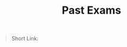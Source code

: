 <h1 align="center"> Past Exams </h1>
    <br>

<blockquote>
    <p>
        Short Link: 
    </p>
</blockquote>